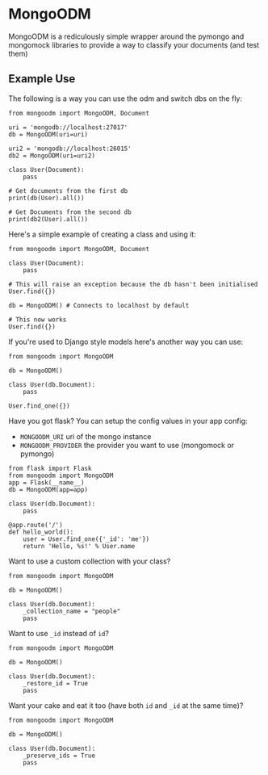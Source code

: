 # MongoODM

MongoODM is a rediculously simple wrapper around the pymongo and mongomock libraries to provide a way to classify your documents (and test them)

## Example Use
The following is a way you can use the odm and switch dbs on the fly:
```
from mongoodm import MongoODM, Document

uri = 'mongodb://localhost:27017'
db = MongoODM(uri=uri)

uri2 = 'mongodb://localhost:26015'
db2 = MongoODM(uri=uri2)

class User(Document):
    pass

# Get documents from the first db
print(db(User).all())

# Get Documents from the second db
print(db2(User).all())
```

Here's a simple example of creating a class and using it:
```
from mongoodm import MongoODM, Document

class User(Document):
    pass

# This will raise an exception because the db hasn't been initialised
User.find({})

db = MongoODM() # Connects to localhost by default

# This now works
User.find({})
```

If you're used to Django style models here's another way you can use:
```
from mongoodm import MongoODM

db = MongoODM()

class User(db.Document):
    pass

User.find_one({})
```

Have you got flask? You can setup the config values in your app config:
 - `MONGOODM_URI` uri of the mongo instance
 - `MONGOODM_PROVIDER` the provider you want to use (mongomock or pymongo)

```
from flask import Flask
from mongoodm import MongoODM
app = Flask(__name__)
db = MongoODM(app=app)

class User(db.Document):
    pass

@app.route('/')
def hello_world():
    user = User.find_one({'_id': 'me'})
    return 'Hello, %s!' % User.name
```

Want to use a custom collection with your class?

```
from mongoodm import MongoODM

db = MongoODM()

class User(db.Document):
    _collection_name = "people"
    pass
```

Want to use `_id` instead of `id`?
```
from mongoodm import MongoODM

db = MongoODM()

class User(db.Document):
    _restore_id = True
    pass
```

Want your cake and eat it too (have both `id` and `_id` at the same time)?
```
from mongoodm import MongoODM

db = MongoODM()

class User(db.Document):
    _preserve_ids = True
    pass
```
